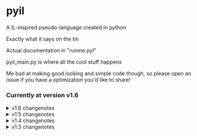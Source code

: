 # pyil
 A IL-inspired pseudo-language created in python


Exactly what it says on the tin

Actual documentation in "runme.pyl"

pyil_main.py is where all the cool stuff happens

Me bad at making good looking and simple code though, so please open an issue if you have a optimization you'd like to share!


### Currently at version v1.6

<details>
    <summary>v1.6 changenotes</summary>
    - Added `wait` action
</details>

<details>
    <summary>v1.5 changenotes</summary>
    - Added `goto` and `lines` actions(documentation in runme.pyl)

    - Added extra features to `add`, `sub`, `mul`, and `div` actions(documentation in runme.pyl)

    - `if/else/end` action STILL DOESN'T WORK
<details>
        <summary>v1.5.1</summary>
        - `goto` action can now be run more than once
    </details>
</details>

<details>
    <summary>v1.4 changenotes</summary>
    - Added `let` action(documentation in runme.pyl)
    
    - Added line comments `##`

    - Created a syntax highlighting extension for pyil(not released yet)

    - Fixed the `if/else/end` not working(I can't the understand it's code anymore help)
</details>

<details>
    <summary>v1.3 changenotes</summary>
    - Added documentation
</details>